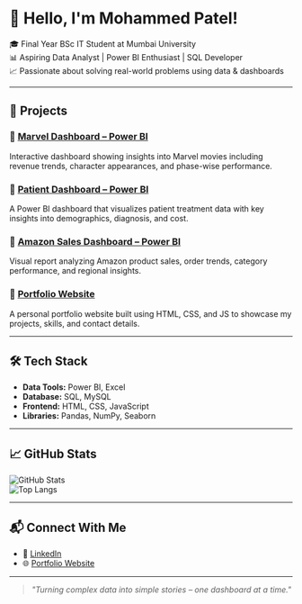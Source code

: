 # 👋 Hello, I'm Mohammed Patel!

🎓 Final Year BSc IT Student at Mumbai University  
📊 Aspiring Data Analyst | Power BI Enthusiast | SQL Developer  
📈 Passionate about solving real-world problems using data & dashboards

---

## 🚀 Projects

### 🔹 [Marvel Dashboard – Power BI](https://github.com/mohammedpatel2024/marvel-dashboard-powerbi)
Interactive dashboard showing insights into Marvel movies including revenue trends, character appearances, and phase-wise performance.

### 🔹 [Patient Dashboard – Power BI](https://github.com/mohammedpatel2024/patient-dashboard)
A Power BI dashboard that visualizes patient treatment data with key insights into demographics, diagnosis, and cost.

### 🔹 [Amazon Sales Dashboard – Power BI](https://github.com/mohammedpatel2024/amazon-dashboard)
Visual report analyzing Amazon product sales, order trends, category performance, and regional insights.

### 🔹 [Portfolio Website](https://github.com/mohammedpatel2024/mohammedpatel.github.io)
A personal portfolio website built using HTML, CSS, and JS to showcase my projects, skills, and contact details.

---

## 🛠️ Tech Stack

- **Data Tools:** Power BI, Excel  
- **Database:** SQL, MySQL  
- **Frontend:** HTML, CSS, JavaScript  
- **Libraries:** Pandas, NumPy, Seaborn

---

## 📈 GitHub Stats

![GitHub Stats](https://github-readme-stats.vercel.app/api?username=mohammedpatel2024&show_icons=true&theme=radical)  
![Top Langs](https://github-readme-stats.vercel.app/api/top-langs/?username=mohammedpatel2024&layout=compact&theme=radical)

---

## 📬 Connect With Me

- 🔗 [LinkedIn](https://www.linkedin.com/in/mohammed-patel--/)  
- 🌐 [Portfolio Website](https://github.com/mohammedpatel2024/mohammedpatel.github.io)

---

> *"Turning complex data into simple stories – one dashboard at a time."*
